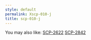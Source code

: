 ```yaml
---
style: default
permalink: Xscp-010-j
title: scp-010-j
---
```

You may also like:
[SCP-2622](http://scp-wiki.net/scp-2622)
[SCP-2842](http://scp-wiki.net/scp-2842)